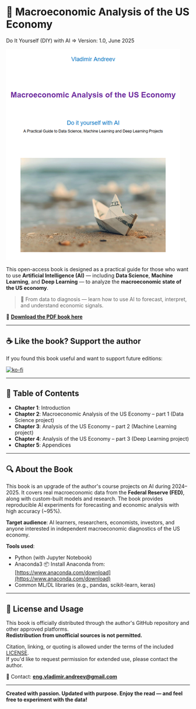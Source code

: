 # 📘 Macroeconomic Analysis of the US Economy
Do It Yourself (DIY) with AI   => Version: 1.0, June 2025

![cover](cover.png)

This open-access book is designed as a practical guide for those who want to use **Artificial Intelligence (AI)** — including **Data Science**, **Machine Learning**, and **Deep Learning** — to analyze the **macroeconomic state of the US economy**.

> 🧠 From data to diagnosis — learn how to use AI to forecast, interpret, and understand economic signals.

📄 [**Download the PDF book here**](./AI-DIY-Book.pdf)

---

## ☕ Like the book? Support the author

If you found this book useful and want to support future editions:

[![ko-fi](https://ko-fi.com/img/githubbutton_sm.svg)](https://ko-fi.com/engineer194)

---

## 📑 Table of Contents

- **Chapter 1**: Introduction
- **Chapter 2**: Macroeconomic Analysis of the US Economy – part 1 (Data Science project)
- **Chapter 3**: Analysis of the US Economy – part 2 (Machine Learning project)
- **Chapter 4**: Analysis of the US Economy – part 3 (Deep Learning project)
- **Chapter 5**: Appendices

---

## 🔍 About the Book

This book is an upgrade of the author's course projects on AI during 2024–2025. It covers real macroeconomic data from the **Federal Reserve (FED)**, along with custom-built models and research. The book provides reproducible AI experiments for forecasting and economic analysis with high accuracy (~95%).

**Target audience**: AI learners, researchers, economists, investors, and anyone interested in independent macroeconomic diagnostics of the US economy.

**Tools used**:
- Python (with Jupyter Notebook)
- Anaconda3 📦 Install Anaconda from: [https://www.anaconda.com/download](https://www.anaconda.com/download)
- Common ML/DL libraries (e.g., pandas, scikit-learn, keras)

---

## 📘 License and Usage

This book is officially distributed through the author's GitHub repository and other approved platforms.  
**Redistribution from unofficial sources is not permitted.**

Citation, linking, or quoting is allowed under the terms of the included [LICENSE](./LICENSE).  
If you'd like to request permission for extended use, please contact the author.

📧 Contact: **eng.vladimir.andreev@gmail.com**

---

**Created with passion. Updated with purpose. Enjoy the read — and feel free to experiment with the data!**
